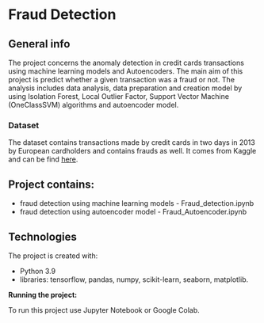# Fraud Detection


## General info

The project concerns the anomaly detection in credit cards transactions using machine learning models and Autoencoders. 
The main aim of this project is predict whether a given transaction was a fraud or not.  The analysis includes data analysis, data preparation and creation model by using Isolation Forest, Local Outlier Factor, Support Vector Machine (OneClassSVM) algorithms and autoencoder model.

### Dataset

The dataset contains transactions made by credit cards in two days in 2013 by European cardholders and contains frauds as well. It comes from Kaggle and can be find [here](https://www.kaggle.com/datasets/mlg-ulb/creditcardfraud).

## Project contains:
- fraud detection using machine learning models - Fraud_detection.ipynb
- fraud detection using autoencoder model - Fraud_Autoencoder.ipynb
    
## Technologies

The project is created with:
- Python 3.9
- libraries: tensorflow, pandas, numpy, scikit-learn, seaborn, matplotlib.

**Running the project:**

To run this project use Jupyter Notebook or Google Colab.
